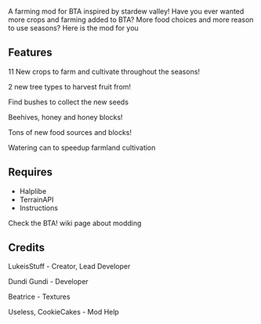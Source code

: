 A farming mod for BTA inspired by stardew valley! Have you ever wanted more crops and farming added to BTA? More food choices and more reason to use seasons? Here is the mod for you

## Features

11 New crops to farm and cultivate throughout the seasons!

2 new tree types to harvest fruit from!

Find bushes to collect the new seeds

Beehives, honey and honey blocks!

Tons of new food sources and blocks!

Watering can to speedup farmland cultivation

## Requires

- Halplibe
- TerrainAPI
- Instructions

Check the BTA! wiki page about modding

## Credits

LukeisStuff - Creator, Lead Developer

Dundi Gundi - Developer

Beatrice - Textures

Useless, CookieCakes - Mod Help
